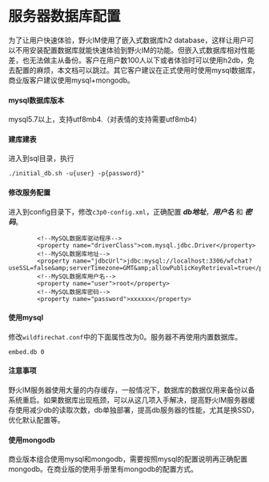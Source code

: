 # 服务器数据库配置
为了让用户快速体验，野火IM使用了嵌入式数据库h2 database，这样让用户可以不用安装配置数据库就能快速体验到野火IM的功能。但嵌入式数据库相对性能差，也无法做主从备份。客户在用户数100人以下或者体验时可以使用h2db，免去配置的麻烦，本文档可以跳过。其它客户建议在正式使用时使用mysql数据库，商业版客户建议使用mysql+mongodb。

#### mysql数据库版本
mysql5.7以上，支持utf8mb4.（对表情的支持需要utf8mb4）

#### 建库建表
进入到sql目录，执行
```
./initial_db.sh -u{user} -p{password}"
```

#### 修改服务配置
进入到config目录下，修改```c3p0-config.xml```，正确配置 ***db地址***，***用户名*** 和 ***密码***。
```
        <!--MySQL数据库驱动程序-->
        <property name="driverClass">com.mysql.jdbc.Driver</property>
        <!--MySQL数据库地址-->
        <property name="jdbcUrl">jdbc:mysql://localhost:3306/wfchat?useSSL=false&amp;serverTimezone=GMT&amp;allowPublicKeyRetrieval=true</property>
        <!--MySQL数据库用户名-->
        <property name="user">root</property>
        <!--MySQL数据库密码-->
        <property name="password">xxxxxx</property>
```

#### 使用mysql
修改```wildfirechat.conf```中的下面属性改为0。服务器不再使用内置数据库。
```
embed.db 0
```

#### 注意事项
野火IM服务器使用大量的内存缓存，一般情况下，数据库的数据仅用来备份以备系统重启。如果数据库出现瓶颈，可以从这几项入手解决，提高野火IM服务器缓存使用减少db的读取次数，db单独部署，提高db服务器的性能，尤其是换SSD，优化默认配置等。

#### 使用mongodb
商业版本组合使用mysql和mongodb，需要按照mysql的配置说明再正确配置mongodb。在商业版的使用手册里有mongodb的配置方式。

